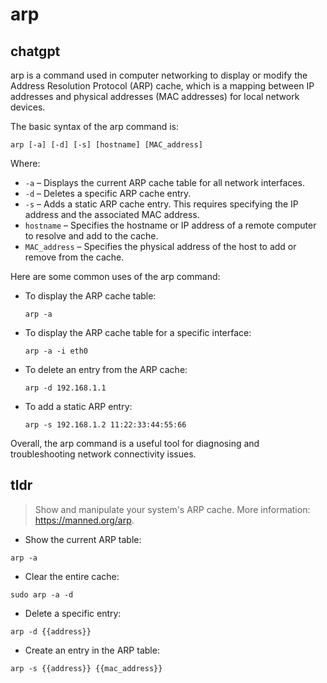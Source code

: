 # arp 
## chatgpt 
arp is a command used in computer networking to display or modify the Address Resolution Protocol (ARP) cache, which is a mapping between IP addresses and physical addresses (MAC addresses) for local network devices.

The basic syntax of the arp command is:

```
arp [-a] [-d] [-s] [hostname] [MAC_address]
```

Where: 

- `-a` – Displays the current ARP cache table for all network interfaces. 
- `-d` – Deletes a specific ARP cache entry. 
- `-s` – Adds a static ARP cache entry. This requires specifying the IP address and the associated MAC address. 
- `hostname` – Specifies the hostname or IP address of a remote computer to resolve and add to the cache. 
- `MAC_address` – Specifies the physical address of the host to add or remove from the cache. 

Here are some common uses of the arp command:

- To display the ARP cache table: 

  ```
  arp -a
  ```

- To display the ARP cache table for a specific interface:

  ```
  arp -a -i eth0
  ```

- To delete an entry from the ARP cache: 

  ```
  arp -d 192.168.1.1
  ```

- To add a static ARP entry: 

  ```
  arp -s 192.168.1.2 11:22:33:44:55:66
  ```

Overall, the arp command is a useful tool for diagnosing and troubleshooting network connectivity issues. 

## tldr 
 
> Show and manipulate your system's ARP cache.
> More information: <https://manned.org/arp>.

- Show the current ARP table:

`arp -a`

- Clear the entire cache:

`sudo arp -a -d`

- Delete a specific entry:

`arp -d {{address}}`

- Create an entry in the ARP table:

`arp -s {{address}} {{mac_address}}`
